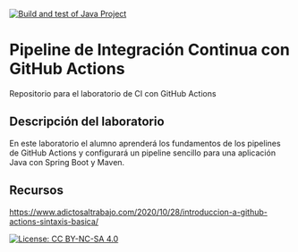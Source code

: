 [![Build and test of Java Project](https://github.com/ETSISI-EMS/ems2023_lab_1_3_ci_github_actions-bq0267/actions/workflows/main.yml/badge.svg)](https://github.com/ETSISI-EMS/ems2023_lab_1_3_ci_github_actions-bq0267/actions/workflows/main.yml)

# Pipeline de Integración Continua con GitHub Actions

Repositorio para el laboratorio de CI con GitHub Actions

## Descripción del laboratorio

En este laboratorio el alumno aprenderá los fundamentos de los pipelines de GitHub Actions y configurará un pipeline
sencillo para una aplicación Java con Spring Boot y Maven. 

## Recursos
https://www.adictosaltrabajo.com/2020/10/28/introduccion-a-github-actions-sintaxis-basica/

[![License: CC BY-NC-SA 4.0](https://img.shields.io/badge/License-CC_BY--NC--SA_4.0-lightgrey.svg)](https://creativecommons.org/licenses/by-nc-sa/4.0/)
